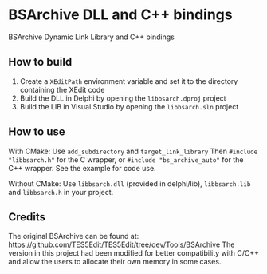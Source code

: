 # BSArchive DLL and C++ bindings

BSArchive Dynamic Link Library and C++ bindings

## How to build

1) Create a `XEditPath` environment variable and set it to the directory containing the XEdit code
2) Build the DLL in Delphi by opening the `libbsarch.dproj` project
3) Build the LIB in Visual Studio by opening the `libbsarch.sln` project

## How to use

With CMake:
Use ``add_subdirectory`` and ``target_link_library``
Then ``#include "libbsarch.h"`` for the C wrapper, or ``#include "bs_archive_auto"`` for the C++ wrapper.
See the example for code use.

Without CMake:
Use `libbsarch.dll` (provided in delphi/lib), `libbsarch.lib` and `libbsarch.h` in your project.

## Credits

The original BSArchive can be found at: https://github.com/TES5Edit/TES5Edit/tree/dev/Tools/BSArchive
The version in this project had been modified for better compatibility with C/C++ and
allow the users to allocate their own memory in some cases.
